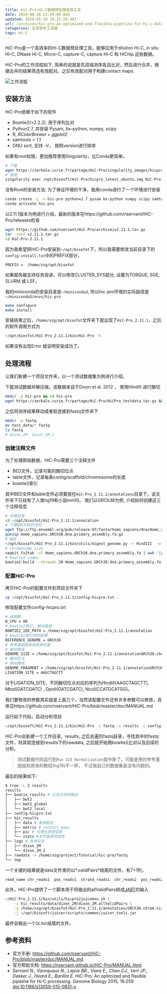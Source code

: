 ```yaml
---
title: HiC-Pro:Hi-C数据预处理高效工具
date: 2019-08-26 21:29:00.048
updated: 2020-05-19 10:21:20.483
url: /archives/hic-pro-an-optimized-and-flexible-pipeline-for-hi-c-data-processing
categories: 生信软件工具箱
tags: Hi-C
---
```


HiC-Pro是一个高效率的Hi-C数据预处理工具，能够应用于dilution Hi-C, in situ Hi-C, DNase Hi-C, Micro-C, capture-C, capture Hi-C 和 HiChip 这些数据。

HiC-Pro的工作流程如下, 简单的说就是先双端测序各自比对，然后进行合并，根据合并的结果筛选有效配对。之后有效配对用于构建contact maps.

![工作流程](https://halo-1252249331.cos.ap-shanghai.myqcloud.com/upload/2019/8/hicpro_wkflow-7cce986ba7d84c05857b509f2beb1c79.png)

## 安装方法

HiC-Pro依赖于如下的软件

- Bowtie2(>2.2.2), 用于序列比对
- Python2.7, 并安装 Pysam, bx-python, numpy, scipy
- R, *RColorBrewer*  + *ggplot2* 
- samtools > 1.1
- GNU sort, 支持 -V， 按照version进行排序

如果有root权限，更加推荐使用Singularity，比Conda更简单。

```bash
# 下载
wget https://zerkalo.curie.fr/partage/HiC-Pro/singularity_images/hicpro_latest_ubuntu.img
# 使用
singularity exec /opt/biosoft/HiC-Pro/hicpro_latest_ubuntu.img HiC-Pro -h
```


没有Root的安装方法: 为了保证环境的干净，我用conda进行了一个环境进行安装

```bash
conda create -y -n hic-pro python=2.7 pysam bx-python numpy scipy samtools bowtie2
conda activate hic-pro
```

以2.11.1版本为例进行介绍，最新的版本在https://github.com/nservant/HiC-Pro/releases检查

```bash
wget https://github.com/nservant/HiC-Pro/archive/v2.11.1.tar.gz
tar -zxvf v2.11.1.tar.gz
cd HiC-Pro-2.11.1
```

因为我希望把HiC-Pro安装到`~/opt/bisofot`下，所以我需要修改当前目录下的`config-install.txt`中的PREFIX部分，

```bahs
PREFIX =  /home/xzg/opt/bisofot
```

如果服务器支持任务投递，可以修改CLUSTER_SYS部分, 设置为TORQUE, SGE, SLURM 或 LSF，

我的miniconda的安装目录是`~/miniconda3`, 所以hic-pro环境的实际路径是`~/miniconda3/envs/hic-pro`

```bash
make configure
make install
```

安装结束之后，`/home/xzg/opt/bisofot`文件夹下就出现了`HiC-Pro_2.11.1`，之后的软件调用方式为

```bash
~/opt/biosfot/HiC-Pro_2.11.1/bin/HiC-Pro -h
```

如果没有出现Error 就说明安装成功了。

## 处理流程

让我们新建一个项目文件夹，以一个测试数据集为例进行介绍。

下载测试数据并解压缩，该数据来自于Dixon et al. 2012 ， 使用HindIII 进行酶切

```bash
mkdir -p hic-pro && cd hic-pro
wget https://zerkalo.curie.fr/partage/HiC-Pro/HiCPro_testdata.tar.gz && tar -zxvf HiCPro_testdata.tar.gz
```
之后将测序结果移动或者软连接到fastq文件夹下

```bash
mkdir -p fastq
mv test_data/* fastq
ls fastq
# dixon_2M  dixon_2M_2
```

### 创建注释文件

为了处理原始数据，HiC-Pro需要三个注释文件

- BED文件，记录可能的酶切位点
- table文件，记录每条contig/scaffold/chromosome的长度
- bowtie2索引

其中BED文件和table文件必须要放在`HiC-Pro_2.11.1/annotations`目录下，该文件夹下已经有了人类hg19和小鼠mm10。 我们以GRCh38为例, 介绍如何创建这三个注释信息 

```bash
# 切换目录
cd ~/opt/biosfot/HiC-Pro_2.11.1/annotation
# 下载GRCh38的序列
wget ftp://ftp.ensembl.org/pub/release-97/fasta/homo_sapiens/dna/Homo_sapiens.GRCh38.dna.primary_assembly.fa.gz
gunzip Homo_sapiens.GRCh38.dna.primary_assembly.fa.gz
# BED
~/opt/biosoft/HiC-Pro_2.11.1/bin/utils/digest_genome.py -r HindIII  -o GRCh38_HindIII.bed Homo_sapiens.GRCh38.dna.primary_assembly.fa
# chromosome size
seqkit fx2tab -nl Homo_sapiens.GRCh38.dna.primary_assembly.fa | awk '{print $1"\t"$2}' > GRCh38.chrom.size
# bowtie2 index
bowtie2-build --threads 20 Homo_sapiens.GRCh38.dna.primary_assembly.fa GRCh38
```

### 配置HiC-Pro

拷贝HiC-Pro的配置文件到项目文件夹下

```bash
cp ~/opt/biosfot/HiC-Pro_2.11.1/config-hicpro.txt .
```

修改配置文件config-hicpro.txt

```bash
# 线程数
N_CPU = 80
# bowtie2索引, 绝对路径
BOWTIE2_IDX_PATH = /home/xzg/opt/biosfot/HiC-Pro_2.11.1/annotation
# bowtie2索引时的前缀
REFERENCE_GENOME = GRCh38
# 参考基因组各染色体长度
# 绝对路径
GENOME_SIZE = /home/xzg/opt/biosfot/HiC-Pro_2.11.1/annotationGRCh38.chrom.size
# 酶切位点
# 绝对路径
GENOME_FRAGMENT = /home/xzg/opt/biosfot/HiC-Pro_2.11.1/annotationGRCh38_HindIII.bed
LIGATION_SITE = AAGCTAGCTT
```

对于LIGATION_SITE，不同酶切位点对应的序列为HindIII(AAGCTAGCTT), MboI(GATCGATC) , DpnII(GATCGATC), NcoI(CCATGCATGG)。

我们要修改的参数其实就是上面几个。当然该配置文件还有许多参数可以修改，具体见https://github.com/nservant/HiC-Pro/blob/master/doc/MANUAL.md

运行如下代码，启动分析项目

```bash
~/opt/biosoft/HiC-Pro_2.11.1/bin/HiC-Pro -i fastq -o results -c config-hicpro.txt
```

HiC-Pro会新建一个工作目录，results, 之后会遍历fastq目录，寻找其中的fastq文件，将其软连接到results下的rawdata, 之后就开始用bowtie2比对以及后续的分析。

> 测试数据代码运行到`Run ICE Normalization`就中断了，可能是用的参考基因组和原来的教程(hg19)不一样， 不过我自己的数据集是没有问题的。

最后的结果如下:

```bash
$ tree -L 2 results 
results
├── bowtie_results # 比对之后的输出 
│   ├── bwt2
│   ├── bwt2_global
│   └── bwt2_local
├── config-hicpro.txt
├── hic_results
│   ├── data # 有效配对
│   ├── matrix # contact maps
│   ├── pic # 可视化质控信息
│   └── stats #文字版质控信息
├── logs # 各种日志
│   ├── dixon_2M
│   └── dixon_2M_2
├── rawdata -> /home/xzg/project/Tutorial/hic-pro/fastq
└── tmp
```

一个关键的结果就是data文件里的以*.validPairs*结尾的文件，有7+1列，

```bash
read_name chr_reads1  pos_reads1  strand_reads1  chr_reads2  pos_reads2  strand_reads2  fragment_size [allele_specific_tag] 
```

此外，HiC-Pro提供了一个脚本用于将输出的allValidPairs转成[JABT](https://github.com/aidenlab/juicer/wiki/Juicer-Tools-Quick-Start)的输入

```bash
~/HiC-Pro_2.11.1/bin/utils/hicpro2juicebox.sh \
    -i hic_results/data/dixon_2M/dixon_2M.allValidPairs \
    -g /home/xzg/opt/biosfot/HiC-Pro_2.11.1/annotation/GRCh38.chrom.size \
    -j ~/opt/biosoft/juicer/scripts/common/juicer_tools.jar
```

最终会输出一个以.hic结尾的文件。

## 参考资料

- 官方手册: <https://github.com/nservant/HiC-Pro/blob/master/doc/MANUAL.md>
- 官方帮助文档: <https://nservant.github.io/HiC-Pro/MANUAL.html>
- *Servant N., Varoquaux N., Lajoie BR., Viara E., Chen CJ., Vert JP., Dekker J., Heard E., Barillot E.* HiC-Pro: An optimized and flexible pipeline for Hi-C processing. Genome Biology 2015, 16:259 [doi:10.1186/s13059-015-0831-x](https://doi.org/10.1186/s13059-015-0831-x)